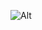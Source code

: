 ![Alt](https://repobeats.axiom.co/api/embed/c9925c03e7c8b487198a9d1aacea4dafb7125d11.svg "Repobeats analytics image")

